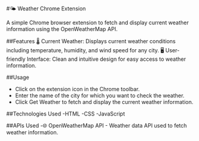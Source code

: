#🌤️ Weather Chrome Extension

A simple Chrome browser extension to fetch and display current weather information using the OpenWeatherMap API.

##Features
🌡️ Current Weather: Displays current weather conditions including temperature, humidity, and wind speed for any city.
🖥️ User-friendly Interface: Clean and intuitive design for easy access to weather information.

##Usage
- Click on the extension icon in the Chrome toolbar.
- Enter the name of the city for which you want to check the weather.
- Click Get Weather to fetch and display the current weather information.

##Technologies Used
-HTML
-CSS
-JavaScript

##APIs Used
-🌐 OpenWeatherMap API - Weather data API used to fetch weather information.
